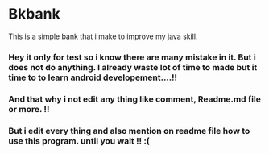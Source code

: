 # Bkbank
This is a simple bank that i make to improve my java skill.

### Hey it only for test so i know there are many mistake in it. But i does not do anything. I already waste lot of time to made but it time to to learn android developement....!!

### And that why i not edit any thing like comment, Readme.md file or more. !!

### But i edit every thing and also mention on readme file how to use this program. until you wait !! :(
